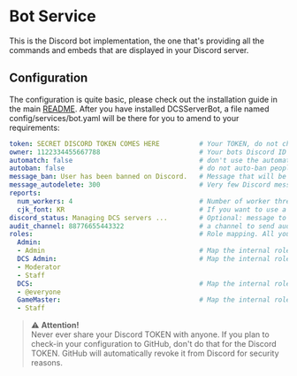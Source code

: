 # Bot Service
This is the Discord bot implementation, the one that's providing all the commands and embeds that are displayed in your
Discord server.

## Configuration
The configuration is quite basic, please check out the installation guide in the main [README](../../README.md).
After you have installed DCSServerBot, a file named config/services/bot.yaml will be there for you to amend to your
requirements:

```yaml
token: SECRET DISCORD TOKEN COMES HERE          # Your TOKEN, do not change this
owner: 1122334455667788                         # Your bots Discord ID (Copy UserID)
automatch: false                                # don't use the automatching of Discord / DCS IDs (default: true)
autoban: false                                  # do not auto-ban people from your DCS servers that left your Discord guild (default: false)
message_ban: User has been banned on Discord.   # Message that will be added as a reason to the DCS ban, if autoban is true
message_autodelete: 300                         # Very few Discord messages that are not displayed privately, will vanish after this time.
reports:
  num_workers: 4                                # Number of worker threads for reports / graphs
  cjk_font: KR                                  # If you want to use a CJK font on the graphs, you need to specify it in here (that it gets loaded).
discord_status: Managing DCS servers ...        # Optional: message to be displayed on your bots status (WIP, static for now)
audit_channel: 88776655443322                   # a channel to send audit-events to
roles:                                          # Role mapping. All your internal bot roles need to be mapped to real roles in your Discord!
  Admin:
  - Admin                                       # Map the internal role "Admin" to a Discord role "Admin"
  DCS Admin:                                    # Map the internal role "DCS Admin" to a Discord role "Moderator" and "Staff"
  - Moderator
  - Staff
  DCS:                                          # Map the internal role "DCS" to everyone in your Discord (keep an eye on the @ here!)
  - @everyone
  GameMaster:                                   # Map the internal role "GameMaster" on the "Staff" role in your Discord.
  - Staff
```

> ⚠️ **Attention!**<br>
> Never ever share your Discord TOKEN with anyone. If you plan to check-in your configuration to GitHub, don't do that
> for the Discord TOKEN. GitHub will automatically revoke it from Discord for security reasons.
